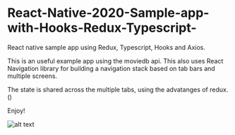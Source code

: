 # React-Native-2020-Sample-app-with-Hooks-Redux-Typescript-
React native sample app using Redux, Typescript, Hooks and Axios.

This is an useful example app using the moviedb api. This also uses React Navigation library for building a navigation stack based on tab bars and multiple screens. 

The state is shared across the multiple tabs, using the advatanges of redux.()

Enjoy!

![alt text](https://media.giphy.com/media/gJuCZdUkp0YgWVbo3Z/giphy.gif)

